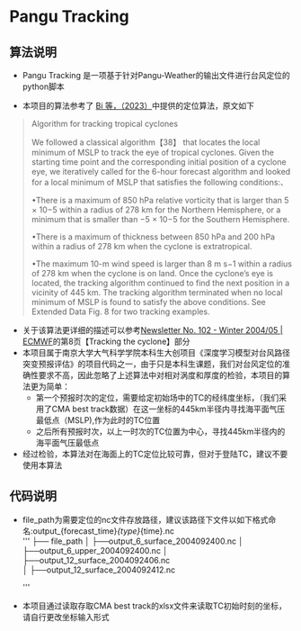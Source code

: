 # Pangu Tracking

## 算法说明

* Pangu Tracking 是一项基于针对Pangu-Weather的输出文件进行台风定位的python脚本

* 本项目的算法参考了 [Bi 等，（2023）](https://doi.org/10.1038/s41586-023-06185-3)中提供的定位算法，原文如下

> Algorithm for tracking tropical cyclones
>
> We followed a classical algorithm【38】 that locates the local minimum of MSLP to track the eye of tropical cyclones. Given the starting time point and the corresponding initial position of a cyclone eye, we iteratively called for the 6-hour forecast algorithm and looked for a local minimum of MSLP that satisfies the following conditions:、
>
> •There is a maximum of 850 hPa relative vorticity that is larger than 5 × 10−5 within a radius of 278 km for the Northern Hemisphere, or a minimum that is smaller than −5 × 10−5 for the Southern Hemisphere. 
>
> •There is a maximum of thickness between 850 hPa and 200 hPa within a radius of 278 km when the cyclone is extratropical. 
>
> •The maximum 10-m wind speed is larger than 8 m s−1 within a radius of 278 km when the cyclone is on land. Once the cyclone’s eye is located, the tracking algorithm continued to find the next position in a vicinity of 445 km. The tracking algorithm terminated when no local minimum of MSLP is found to satisfy the above conditions. See Extended Data Fig. 8 for two tracking examples.

* 关于该算法更详细的描述可以参考[Newsletter No. 102 - Winter 2004/05 | ECMWF](https://www.ecmwf.int/en/elibrary/78231-newsletter-no-102-winter-200405)的第8页【Tracking the cyclone】部分
* 本项目属于南京大学大气科学学院本科生大创项目《深度学习模型对台风路径突变预报评估》的项目代码之一，由于只是本科生课题，我们对台风定位的准确性要求不高，因此忽略了上述算法中对相对涡度和厚度的检验，本项目的算法更为简单：
  * 第一个预报时次的定位，需要给定初始场中的TC的经纬度坐标，（我们采用了CMA best track数据）在这一坐标的445km半径内寻找海平面气压最低点（MSLP),作为此时的TC位置
  * 之后所有预报时次，以上一时次的TC位置为中心，寻找445km半径内的海平面气压最低点
* 经过检验，本算法对在海面上的TC定位比较可靠，但对于登陆TC，建议不要使用本算法

## 代码说明

* file_path为需要定位的nc文件存放路径，建议该路径下文件以如下格式命名:output_{forecast_time}_{type}_{time}.nc  
  '''
  ├── file_path
  │   ├──output_6_surface_2004092400.nc
  │   ├──output_6_upper_2004092400.nc
  │   ├──output_12_surface_2004092406.nc   
  │   ├──output_12_surface_2004092412.nc

  '''
* 本项目通过读取存取CMA best track的xlsx文件来读取TC初始时刻的坐标，请自行更改坐标输入形式
